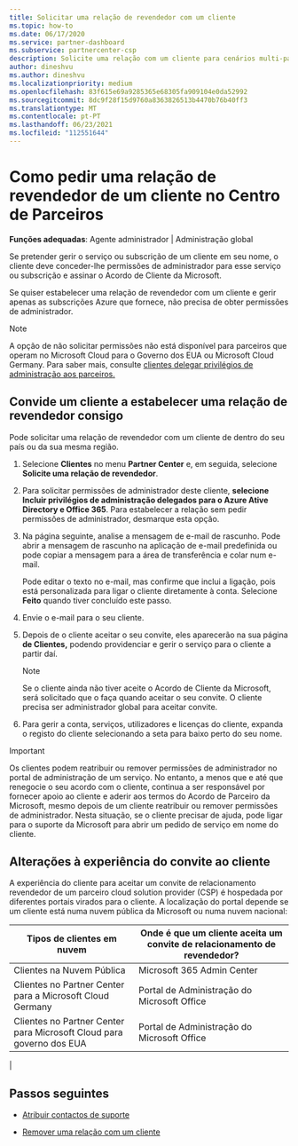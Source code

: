 ```yaml
---
title: Solicitar uma relação de revendedor com um cliente
ms.topic: how-to
ms.date: 06/17/2020
ms.service: partner-dashboard
ms.subservice: partnercenter-csp
description: Solicite uma relação com um cliente para cenários multi-parceiros, multicanais ou se os privilégios de administração delegados para um cliente precisam de ser restaurados.
author: dineshvu
ms.author: dineshvu
ms.localizationpriority: medium
ms.openlocfilehash: 83f615e69a9285365e68305fa909104e0da52992
ms.sourcegitcommit: 8dc9f28f15d9760a8363826513b4470b76b40ff3
ms.translationtype: MT
ms.contentlocale: pt-PT
ms.lasthandoff: 06/23/2021
ms.locfileid: "112551644"
---
```

# <a name="how-to-request-a-reseller-relationship-from-a-customer-in-partner-center"></a>Como pedir uma relação de revendedor de um cliente no Centro de Parceiros

**Funções adequadas**: Agente administrador | Administração global

Se pretender gerir o serviço ou subscrição de um cliente em seu nome, o cliente deve conceder-lhe permissões de administrador para esse serviço ou subscrição e assinar o Acordo de Cliente da Microsoft.

Se quiser estabelecer uma relação de revendedor com um cliente e gerir apenas as subscrições Azure que fornece, não precisa de obter permissões de administrador.

>[!NOTE] 
>A opção de não solicitar permissões não está disponível para parceiros que operam no Microsoft Cloud para o Governo dos EUA ou Microsoft Cloud Germany. Para saber mais, consulte [clientes delegar privilégios de administração aos parceiros.](customers-revoke-admin-privileges.md)

## <a name="invite-a-customer-to-establish-a-reseller-relationship-with-you"></a>Convide um cliente a estabelecer uma relação de revendedor consigo

Pode solicitar uma relação de revendedor com um cliente de dentro do seu país ou da sua mesma região.

1. Selecione **Clientes** no menu **Partner Center** e, em seguida, selecione **Solicite uma relação de revendedor**.

2. Para solicitar permissões de administrador deste cliente, **selecione Incluir privilégios de administração delegados para o Azure Ative Directory e Office 365**. Para estabelecer a relação sem pedir permissões de administrador, desmarque esta opção.

3. Na página seguinte, analise a mensagem de e-mail de rascunho. Pode abrir a mensagem de rascunho na aplicação de e-mail predefinida ou pode copiar a mensagem para a área de transferência e colar num e-mail.

   Pode editar o texto no e-mail, mas confirme que inclui a ligação, pois está personalizada para ligar o cliente diretamente à conta. Selecione **Feito** quando tiver concluído este passo.

4. Envie o e-mail para o seu cliente.

5. Depois de o cliente aceitar o seu convite, eles aparecerão na sua página **de Clientes,** podendo providenciar e gerir o serviço para o cliente a partir daí.

   > [!NOTE]
   > Se o cliente ainda não tiver aceite o Acordo de Cliente da Microsoft, será solicitado que o faça quando aceitar o seu convite. O cliente precisa ser administrador global para aceitar convite.

6. Para gerir a conta, serviços, utilizadores e licenças do cliente, expanda o registo do cliente selecionando a seta para baixo perto do seu nome.

> [!IMPORTANT]  
> Os clientes podem reatribuir ou remover permissões de administrador no portal de administração de um serviço. No entanto, a menos que e até que renegocie o seu acordo com o cliente, continua a ser responsável por fornecer apoio ao cliente e aderir aos termos do Acordo de Parceiro da Microsoft, mesmo depois de um cliente reatribuir ou remover permissões de administrador. Nesta situação, se o cliente precisar de ajuda, pode ligar para o suporte da Microsoft para abrir um pedido de serviço em nome do cliente.

## <a name="changes-to-the-customer-invitation-experience"></a>Alterações à experiência do convite ao cliente

A experiência do cliente para aceitar um convite de relacionamento revendedor de um parceiro cloud solution provider (CSP) é hospedada por diferentes portais virados para o cliente. A localização do portal depende se um cliente está numa nuvem pública da Microsoft ou numa nuvem nacional:

|Tipos de clientes em nuvem  | Onde é que um cliente aceita um convite de relacionamento de revendedor? |
|---------|---------
| Clientes na Nuvem Pública | Microsoft 365 Admin Center |
| Clientes no Partner Center para a Microsoft Cloud Germany | Portal de Administração do Microsoft Office |
| Clientes no Partner Center para Microsoft Cloud para governo dos EUA | Portal de Administração do Microsoft Office |
|

## <a name="next-steps"></a>Passos seguintes

- [Atribuir contactos de suporte](assign-support-contacts.md)

- [Remover uma relação com um cliente](remove-a-relationship.md)
